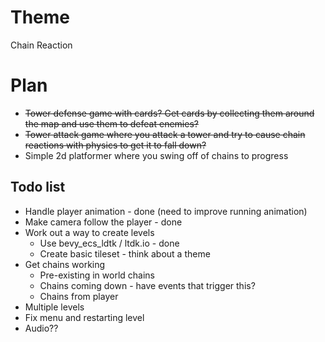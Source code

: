 
# Theme

Chain Reaction

# Plan

- ~~Tower defense game with cards? Get cards by collecting them around the map and use them to defeat enemies?~~
- ~~Tower attack game where you attack a tower and try to cause chain reactions with physics to get it to fall down?~~
- Simple 2d platformer where you swing off of chains to progress


## Todo list

- Handle player animation - done (need to improve running animation)
- Make camera follow the player - done
- Work out a way to create levels
    - Use bevy_ecs_ldtk / ltdk.io - done
    - Create basic tileset - think about a theme
- Get chains working
    - Pre-existing in world chains
    - Chains coming down - have events that trigger this? 
    - Chains from player
- Multiple levels
- Fix menu and restarting level
- Audio??

